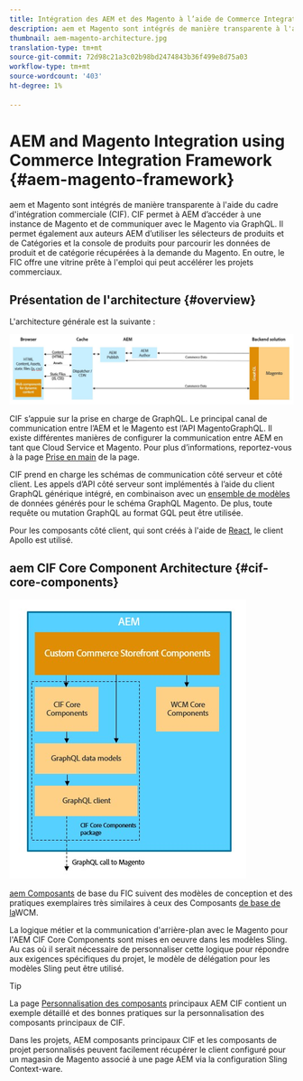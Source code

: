 ```yaml
---
title: Intégration des AEM et des Magento à l’aide de Commerce Integration Framework
description: aem et Magento sont intégrés de manière transparente à l'aide du cadre d'intégration commerciale (CIF). CIF permet à AEM d’accéder à une instance de Magento et de communiquer avec le Magento via GraphQL. Il permet également aux auteurs AEM d’utiliser les sélecteurs de produits et de Catégories et la console de produits pour parcourir les données de produit et de catégorie récupérées à la demande du Magento. En outre, le FIC offre une vitrine prête à l'emploi qui peut accélérer les projets commerciaux.
thumbnail: aem-magento-architecture.jpg
translation-type: tm+mt
source-git-commit: 72d98c21a3c02b98bd2474843b36f499e8d75a03
workflow-type: tm+mt
source-wordcount: '403'
ht-degree: 1%

---
```



# AEM and Magento Integration using Commerce Integration Framework {#aem-magento-framework}

aem et Magento sont intégrés de manière transparente à l&#39;aide du cadre d&#39;intégration commerciale (CIF). CIF permet à AEM d’accéder à une instance de Magento et de communiquer avec le Magento via GraphQL. Il permet également aux auteurs AEM d’utiliser les sélecteurs de produits et de Catégories et la console de produits pour parcourir les données de produit et de catégorie récupérées à la demande du Magento. En outre, le FIC offre une vitrine prête à l&#39;emploi qui peut accélérer les projets commerciaux.

## Présentation de l&#39;architecture {#overview}

L&#39;architecture générale est la suivante :

![Présentation de l’architecture CIF](../assets/AEM_Magento_Architecture.JPG)

CIF s’appuie sur la prise en charge de GraphQL. Le principal canal de communication entre l’AEM et le Magento est l’API [](https://devdocs.magento.com/guides/v2.4/graphql/) MagentoGraphQL. Il existe différentes manières de configurer la communication entre AEM en tant que Cloud Service et Magento. Pour plus d’informations, reportez-vous à la page [Prise en main](../getting-started.md) de la page.

CIF prend en charge les schémas de communication côté serveur et côté client.
Les appels d’API côté serveur sont implémentés à l’aide du client [](https://github.com/adobe/commerce-cif-graphql-client) GraphQL générique intégré, en combinaison avec un [ensemble de modèles](https://github.com/adobe/commerce-cif-magento-graphql) de données générés pour le schéma GraphQL Magento. De plus, toute requête ou mutation GraphQL au format GQL peut être utilisée.

Pour les composants côté client, qui sont créés à l&#39;aide de [React](https://reactjs.org/), le client [](https://www.apollographql.com/docs/react/) Apollo est utilisé.

## aem CIF Core Component Architecture {#cif-core-components}

![aem CIF Core Component Architecture](../assets/cif-component-architecture.jpg)

[aem Composants](https://github.com/adobe/aem-core-cif-components) de base du FIC suivent des modèles de conception et des pratiques exemplaires très similaires à ceux des Composants [de base de la](https://github.com/adobe/aem-core-wcm-components)WCM.

La logique métier et la communication d&#39;arrière-plan avec le Magento pour l&#39;AEM CIF Core Components sont mises en oeuvre dans les modèles Sling. Au cas où il serait nécessaire de personnaliser cette logique pour répondre aux exigences spécifiques du projet, le modèle de délégation pour les modèles Sling peut être utilisé.

>[!TIP]
>
>La page [Personnalisation des composants](../customizing/customize-cif-components.md) principaux AEM CIF contient un exemple détaillé et des bonnes pratiques sur la personnalisation des composants principaux de CIF.

Dans les projets, AEM composants principaux CIF et les composants de projet personnalisés peuvent facilement récupérer le client configuré pour un magasin de Magento associé à une page AEM via la configuration Sling Context-ware.
